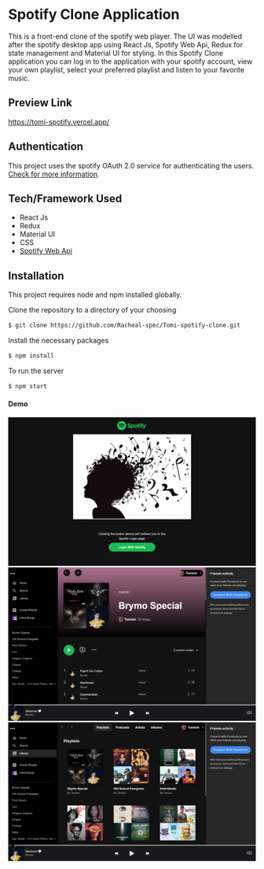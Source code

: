 # Spotify Clone Application

This is a front-end clone of the spotify web player. The UI was modelled after the spotify desktop app using React Js, Spotify Web Api, Redux for state management and Material UI for styling.
In this Spotify Clone application you can log in to the application with your spotify account, view your own playlist, select your preferred playlist and listen to your favorite music.

## Preview Link

https://tomi-spotify.vercel.app/

## Authentication

This project uses the spotify OAuth 2.0 service for authenticating the users. [Check for more information](https://developer.spotify.com/documentation/general/guides/authorization/).

## Tech/Framework Used

- React Js
- Redux
- Material UI
- CSS
- [Spotify Web Api](https://developer.spotify.com/documentation/web-api/)

## Installation

This project requires node and npm installed globally.

Clone the repository to a directory of your choosing

```sh
$ git clone https://github.com/Racheal-spec/Tomi-spotify-clone.git
```

Install the necessary packages

```sh
$ npm install
```

To run the server

```sh
$ npm start
```

#### Demo

<img src="spotify-clone-app1.jpg" alt="spotify-clone-app">
<img src="spotify-clone-app2.jpg" alt="spotify-clone-app">
<img src="spotify-clone-app3.jpg" alt="spotify-clone-app">

